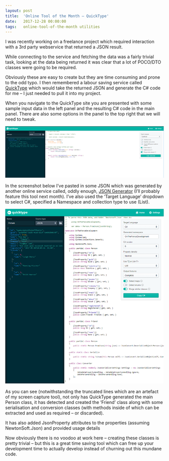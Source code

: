 ```yaml
---
layout: post
title:  'Online Tool of the Month – QuickType'
date:   2017-12-28 00:00:00
tags:   online-tool-of-the-month utilities
---
```

I was recently working on a freelance project which required interaction with a 3rd party webservice that returned a JSON result.

While connecting to the service and fetching the data was a fairly trivial task, looking at the data being returned it was clear that a lot of POCO/DTO classes were going to be required.

Obviously these are easy to create but they are time consuming and prone to the odd typo. I then remembered a labour saving service called <a href='https://app.quicktype.io/' target='_blank'>QuickType</a> which would take the returned JSON and generate the C# code for me – I just needed to pull it into my project.
<!--more-->
When you navigate to the QuickType site you are presented with some sample input data in the left panel and the resulting C# code in the main panel. There are also some options in the panel to the top right that we will need to tweak.

![quick type landing page](/assets/images/quick-type-1.png)

In the screenshot below I’ve pasted in some JSON which was generated by another online service called, oddly enough, <a href='https://www.json-generator.com/' target='_blank'>JSON Generator</a> (I’ll probably feature this tool next month). I’ve also used the ‘Target Language’ dropdown to select C#, specified a Namespace and collection type to use (List<T>).

![quick type in action](/assets/images/quick-type-2.png)

As you can see (notwithstanding the truncated lines which are an artefact of my screen capture tool), not only has QuickType generated the main Person class, it has detected and created the ‘Friend’ class along with some serialisation and conversion classes (with methods inside of which can be extracted and used as required – or discarded).

It has also added JsonProperty attributes to the properties (assuming NewtonSoft.Json) and provided usage details

Now obviously there is no voodoo at work here – creating these classes is pretty trivial – but this is a great time saving tool which can free up your development time to actually develop instead of churning out this mundane code.